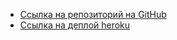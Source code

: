 - [Ссылка на репозиторий на GitHub](https://github.com/DariaShvaleva/myheroku)
- [Ссылка на деплой heroku](https://stormy-dawn-46358.herokuapp.com)
